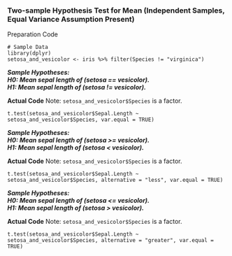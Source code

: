 ### Two-sample Hypothesis Test for Mean (Independent Samples, Equal Variance Assumption Present)
Preparation Code
```
# Sample Data
library(dplyr)
setosa_and_vesicolor <- iris %>% filter(Species != "virginica")
```
**_Sample Hypotheses:</br>
H0: Mean sepal length of (setosa == vesicolor).</br>
H1: Mean sepal length of (setosa != vesicolor)._**</br>

**Actual Code**
Note: `setosa_and_vesicolor$Species` is a factor.
```
t.test(setosa_and_vesicolor$Sepal.Length ~ setosa_and_vesicolor$Species, var.equal = TRUE)
```
**_Sample Hypotheses:</br>
H0: Mean sepal length of (setosa >= vesicolor).</br>
H1: Mean sepal length of (setosa < vesicolor)._**</br>

**Actual Code**
Note: `setosa_and_vesicolor$Species` is a factor.
```
t.test(setosa_and_vesicolor$Sepal.Length ~ setosa_and_vesicolor$Species, alternative = "less", var.equal = TRUE)
```
**_Sample Hypotheses:</br>
H0: Mean sepal length of (setosa <= vesicolor).</br>
H1: Mean sepal length of (setosa > vesicolor)._**</br>

**Actual Code**
Note: `setosa_and_vesicolor$Species` is a factor.
```
t.test(setosa_and_vesicolor$Sepal.Length ~ setosa_and_vesicolor$Species, alternative = "greater", var.equal = TRUE)
```
